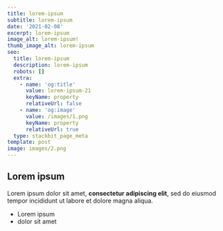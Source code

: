 ```yaml
---
title: lorem-ipsum
subtitle: lorem-ipsum
date: '2021-02-08'
excerpt: lorem-ipsum
image_alt: lorem-ipsum!
thumb_image_alt: lorem-ipsum
seo:
  title: lorem-ipsum
  description: lorem-ipsum
  robots: []
  extra:
    - name: 'og:title'
      value: lorem-ipsum-21
      keyName: property
      relativeUrl: false
    - name: 'og:image'
      value: /images/1.png
      keyName: property
      relativeUrl: true
  type: stackbit_page_meta
template: post
image: images/2.png
---
```

## Lorem ipsum

Lorem ipsum dolor sit amet, **consectetur adipiscing elit**, sed do eiusmod tempor incididunt ut labore et dolore magna aliqua.

- Lorem ipsum
- dolor sit amet